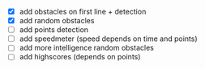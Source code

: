 - [x] add obstacles on first line + detection
- [x] add random obstacles
- [ ] add points detection
- [ ] add speedmeter (speed depends on time and points)
- [ ] add more intelligence random obstacles
- [ ] add highscores (depends on points)
